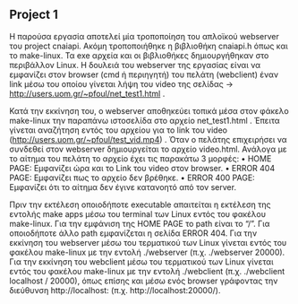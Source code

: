 ## Project 1

Η παρούσα εργασία αποτελεί μία τροποποίηση του απλοϊκού webserver του project cnaiapi. Ακόμη τροποποιήθηκε η βιβλιοθήκη cnaiapi.h όπως και το make-linux. Τα exe αρχεία και οι βιβλιοθήκες δημιουργήθηκαν στο περιβάλλον Linux.  Η δουλειά του webserver της εργασίας είναι να εμφανίζει στον browser (cmd ή περιηγητή) του πελάτη (webclient) έναν link μέσω του οποίου γίνεται λήψη του video της σελίδας → http://users.uom.gr/~pfoul/net_test1.html . 

Κατά την εκκίνηση του, ο webserver αποθηκεύει τοπικά μέσα στον φάκελο make-linux την παραπάνω ιστοσελίδα στο αρχείο net_test1.html . Έπειτα γίνεται αναζήτηση εντός του αρχείου για το link του video (http://users.uom.gr/~pfoul/test_vid.mp4) . Όταν ο πελάτης επιχειρήσει να συνδεθεί στον webserver δημιουργείται το αρχείο video.html. Ανάλογα με το αίτημα του πελάτη το αρχείο έχει τις παρακάτω 3 μορφές: 
    • HOME PAGE: Εμφανίζει ώρα και το Link του video στον browser.
    • ERROR 404 PAGE: Εμφανίζει πως το αρχείο δεν βρέθηκε.
    • ERROR 400 PAGE: Εμφανίζει ότι το αίτημα δεν έγινε κατανοητό από τον server.

Πριν την εκτέλεση οποιοδήποτε executable απαιτείται η εκτέλεση της εντολής make apps μέσω του terminal των Linux εντός του φακέλου make-linux.
Για την εμφάνιση της HOME PAGE το path είναι το “/”. Για οποιοδήποτε άλλο path εμφανίζεται η σελίδα ERROR 404.
Για την εκκίνηση του webserver μέσω του τερματικού των Linux γίνεται εντός του φακέλου make-linux με την εντολή ./webserver <appnum> (π.χ. ./webserver 20000).
Για την εκκίνηση του webclient μέσω του τερματικού των Linux γίνεται εντός του φακέλου make-linux με την εντολή ./webclient <compname> <path> <appnum> (π.χ. ./webclient localhost / 20000), όπως επίσης και μέσω ενός browser γράφοντας την διεύθυνση http://localhost:<appnum> <path> (π.χ. http://localhost:20000/). 



